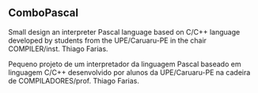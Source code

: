 ## ComboPascal

Small design an interpreter Pascal language based on C/C++ language developed by students from the UPE/Caruaru-PE in the chair COMPILER/inst. Thiago Farias.

Pequeno projeto de um interpretador da linguagem Pascal baseado em linguagem C/C++ desenvolvido por alunos da UPE/Caruaru-PE na cadeira de COMPILADORES/prof. Thiago Farias.